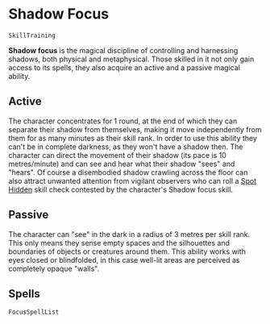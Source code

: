 # Shadow Focus

`SkillTraining`

**Shadow focus** is the magical discipline of controlling and harnessing shadows, both physical and metaphysical. Those skilled in it not only gain access to its spells, they also acquire an active and a passive magical ability.

## Active

The character concentrates for 1 round, at the end of which they can separate their shadow from themselves, making it move independently from them for as many minutes as their skill rank. In order to use this ability they can't be in complete darkness, as they won't have a shadow then. The character can direct the movement of their shadow (its pace is 10 metres/minute) and can see and hear what their shadow "sees" and "hears". Of course a disembodied shadow crawling across the floor can also attract unwanted attention from vigilant observers who can roll a [Spot Hidden](skill:spot_hidden) skill check contested by the character's Shadow focus skill.

## Passive

The character can "see" in the dark in a radius of 3 metres per skill rank. This only means they sense empty spaces and the silhouettes and boundaries of objects or creatures around them. This ability works with eyes closed or blindfolded, in this case well-lit areas are perceived as completely opaque "walls".

## Spells

`FocusSpellList`